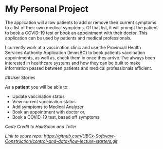 # My Personal Project

The application will  allow patients to add or remove 
their current symptoms to a list of their own medical symptoms.
Of that list, it will prompt the patient to book a COVID-19
test or book an appointment with their doctor. This application
can be used by patients and medical professionals.

I currently work at a vaccination clinic and use the Provincial
Health Services Authority Application (ImmsBC) to book patients
vaccination appointments, as well as, check them in once they
arrive. I've always been interested in healthcare systems and how 
they can be built to make information passed between patients 
and medical professionals efficient. 

##User Stories

As a **patient** you will be able to:
- Update vaccination status
- View current vaccination status
- Add symptoms to Medical Analyzer
- Book an appointment with doctor or,
- Book a COVID-19 test, based off symptoms

*Code Credit to HairSalon and Teller*


*Link to soure repo: https://github.com/UBCx-Software-Construction/control-and-data-flow-lecture-starters.git*